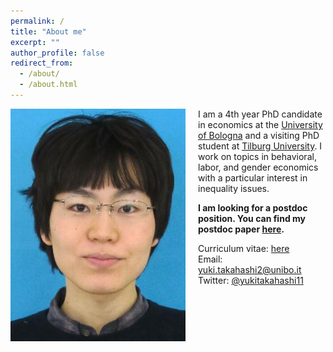 ```yaml
---
permalink: /
title: "About me"
excerpt: ""
author_profile: false
redirect_from: 
  - /about/
  - /about.html
---
```


<!-- Google Tag Manager (noscript) -->
<noscript><iframe src="https://www.googletagmanager.com/ns.html?id=GTM-PFZCL7C"
height="0" width="0" style="display:none;visibility:hidden"></iframe></noscript>
<!-- End Google Tag Manager (noscript) -->

<img src="/images/profile.jpg" alt="profile photo" width="280px" height="auto" style="float: left; padding-right:20px"/>   I am a 4th year PhD candidate in economics at the <a href="https://phd.unibo.it/economics/en" target="_blank">University of Bologna</a> and a visiting PhD student at <a href="https://www.tilburguniversity.edu/about/schools/economics-and-management/organization/departments/economics" target="_blank">Tilburg University</a>. I work on topics in behavioral, labor, and gender economics with a particular interest in inequality issues.

**I am looking for a postdoc position. You can find my postdoc paper <a href="files/Correction.pdf" target="_blank">here</a>.**

Curriculum vitae: <a href="files/CurriculumVitae.pdf" target="_blank">here</a><br>
Email: <a href="mailto:yuki.takahashi2@unibo.it" target="_blank">yuki.takahashi2@unibo.it</a><br>
Twitter: <a href="https://twitter.com/yukitakahashi11" target="_blank">@yukitakahashi11</a><br>

